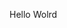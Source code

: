 Hello Wolrd
























































































































































































































































































































































































































































































































































































































































































































































































































































































































































































































































































































































































































































































































































































































































































































































































































































































































































































































































































































































































































































































































































































































































































































































































































































































































































































































































































































































































































































































































































































































































































































































































































































































































































































































































































































































































































































































































































































































































































































































































































































































































































































































































































































































































































































































































































































































































































































































































































































































































































































































































































































































































































































































































































































































































































































































































































































































































































































































































































